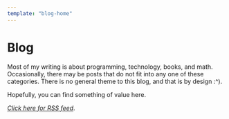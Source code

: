 ```yaml
---
template: "blog-home"
---
```


# Blog

Most of my writing is about programming, technology, books, and math.
Occasionally, there may be posts that do not fit into any one of these categories.
There is no general theme to this blog, and that is by design :^).

Hopefully, you can find something of value here.

*[Click here for RSS feed](/rss.xml)*.


